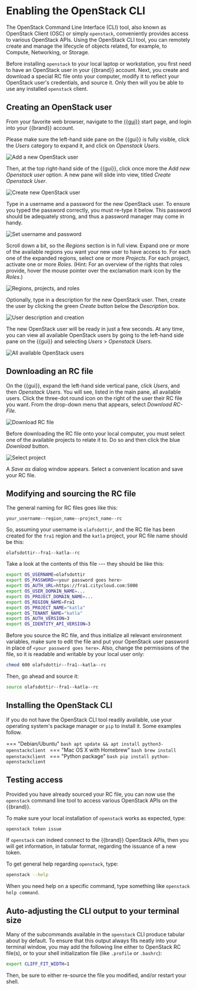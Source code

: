 # Enabling the OpenStack CLI

The OpenStack Command Line Interface (CLI) tool, also known as OpenStack
Client (OSC) or simply `openstack`, conveniently provides access to
various OpenStack APIs. Using the OpenStack CLI tool, you can remotely
create and manage the lifecycle of objects related, for example, to
Compute, Networking, or Storage.

Before installing `openstack` to your local laptop or workstation, you
first need to have an OpenStack user in your {{brand}} account.
Next, you create and download a special RC file onto your computer,
modify it to reflect your OpenStack user's credentials, and source it.
Only then will you be able to use any installed `openstack` client.

## Creating an OpenStack user

From your favorite web browser, navigate to the
[{{gui}}](https://{{gui_domain}}) start page, and login into your
{{brand}} account.

Please make sure the left-hand side pane on the {{gui}} is fully
visible, click the _Users_ category to expand it, and click on
_Openstack Users_.

![Add a new OpenStack user](assets/ostack-cli/shot-01.png)

Then, at the top right-hand side of the {{gui}}, click once more
the _Add new Openstack user_ option. A new pane will slide into view,
titled _Create Openstack User_.

![Create new OpenStack user](assets/ostack-cli/shot-02.png)

Type in a username and a password for the new OpenStack user. To ensure
you typed the password correctly, you must re-type it below. This
password should be adequately strong, and thus a password manager may
come in handy.

![Set username and password](assets/ostack-cli/shot-03.png)

Scroll down a bit, so the _Regions_ section is in full view. Expand one
or more of the available regions you want your new user to have access
to. For each one of the expanded regions, select one or more
_Projects_. For each project, activate one or more _Roles_. (Hint: For
an overview of the rights that roles provide, hover the mouse pointer
over the exclamation mark icon by the _Roles_.)

![Regions, projects, and roles](assets/ostack-cli/shot-04.png)

Optionally, type in a description for the new OpenStack user. Then,
create the user by clicking the green _Create_ button below the
_Description_ box.

![User description and creation](assets/ostack-cli/shot-05.png)

The new OpenStack user will be ready in just a few seconds. At any
time, you can view all available OpenStack users by going to the
left-hand side pane on the {{gui}} and selecting _Users_ >
_Openstack Users_.

![All available OpenStack users](assets/ostack-cli/shot-06.png)

## Downloading an RC file

On the {{gui}}, expand the left-hand side vertical pane, click _Users_,
and then _Openstack Users_. You will see, listed in the main pane, all
available users. Click the three-dot round icon on the right of the user
their RC file you want. From the drop-down menu that appears, select
_Download RC-File._

![Download RC file](assets/ostack-cli/shot-07.png)

Before downloading the RC file onto your local computer, you must select
one of the available projects to relate it to. Do so and then click the
blue _Download_ button.

![Select project](assets/ostack-cli/shot-08.png)

A _Save as_ dialog window appears. Select a convenient location and save
your RC file.

## Modifying and sourcing the RC file

The general naming for RC files goes like this:

```plain
your_username--region_name--project_name--rc
```

So, assuming your username is `olafsdottir`, and the RC file has been
created for the `fra1` region and the `katla` project, your RC file
name should be this:

```plain
olafsdottir--fra1--katla--rc
```

Take a look at the contents of this file --- they should be like this:

```bash
export OS_USERNAME=olafsdottir
export OS_PASSWORD=<your password goes here>
export OS_AUTH_URL=https://fra1.citycloud.com:5000
export OS_USER_DOMAIN_NAME=...
export OS_PROJECT_DOMAIN_NAME=...
export OS_REGION_NAME=Fra1
export OS_PROJECT_NAME="katla"
export OS_TENANT_NAME="katla"
export OS_AUTH_VERSION=3
export OS_IDENTITY_API_VERSION=3
```

Before you source the RC file, and thus initialize all relevant environment
variables, make sure to edit the file and put your OpenStack user
password in place of `<your password goes here>`. Also, change the
permissions of the file, so it is readable and writable by your local
user only:

```bash
chmod 600 olafsdottir--fra1--katla--rc
```

Then, go ahead and source it:

```bash
source olafsdottir--fra1--katla--rc
```

## Installing the OpenStack CLI

If you do not have the OpenStack CLI tool readily available, use your
operating system's package manager or `pip` to install it. Some
examples follow.

=== "Debian/Ubuntu"
    ```bash
    apt update && apt install python3-openstackclient
    ```
=== "Mac OS X with Homebrew"
    ```bash
    brew install openstackclient
    ```
=== "Python package"
    ```bash
    pip install python-openstackclient
    ```

## Testing access

Provided you have already sourced your RC file, you can now use the
`openstack` command line tool to access various OpenStack APIs on the
{{brand}}.

To make sure your local installation of `openstack` works as expected,
type:

```bash
openstack token issue
```

If `openstack` can indeed connect to the {{brand}}
OpenStack APIs, then you will get information, in tabular format,
regarding the issuance of a new token.

To get general help regarding `openstack`, type:

```bash
openstack --help
```

When you need help on a specific command, type something like
`openstack help command`.


## Auto-adjusting the CLI output to your terminal size

Many of the subcommands available in the `openstack` CLI produce
tabular about by default. To ensure that this output always fits
neatly into your terminal window, you may add the following line
either to OpenStack RC file(s), or to your shell initialization file
(like `.profile` or `.bashrc`):

```bash
export CLIFF_FIT_WIDTH=1
```

Then, be sure to either re-source the file you modified, and/or
restart your shell.

